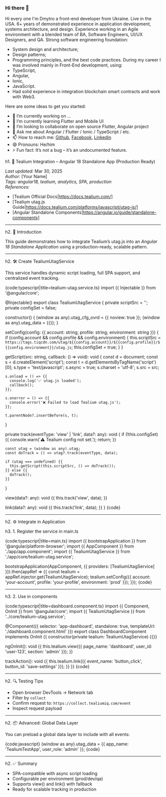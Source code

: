 ### Hi there 👋

Hi every one I'm Dmytro a front-end developer from Ukraine. Live in the USA.
6+ years of demonstrated experience in application development, systems architecture, and design.
Experience working in an Agile environment with a blended team of BA, Software Engineers, UI/UX Designers, and QA.
Strong software engineering foundation: 
- System design and architecture;
- Design patterns;
- Programming principles, and the best code practices.
During my career I was involved mainly in Front-End development, using:
- TypeScript,
- Angular,
- Ionic,
- JavaScript.
- Had solid experience in integration blockchain smart contracts and work with Web3.

Here are some ideas to get you started:

- 🔭 I’m currently working on ...
- 🌱 I’m currently learning Flutter and Mobile UI
- 👯 I’m looking to collaborate on open source Flutter, Angular project
- 💬 Ask me about Angular / Flutter / Ionic / TypeScript / etc.
- 📫 How to reach me: [Github](https://github.com/Zelenyuk1993), [Facebook](https://www.facebook.com/dima.zelenyuk), [Linkedin](https://www.linkedin.com/in/dmytro-zeleniuk/)
- 😄 Pronouns: He/him
- ⚡ Fun fact: It’s not a bug – it’s an undocumented feature.




h1. 🧩 Tealium Integration – Angular 18 Standalone App (Production Ready)

*Last updated:* Mar 30, 2025  
*Author:* [Your Name]  
*Tags:* _angular18, tealium, analytics, SPA, production_  
*References:*  
- [Tealium Official Docs|https://docs.tealium.com/]  
- [Tealium utag.js Guide|https://docs.tealium.com/platforms/javascript/utag-js/]  
- [Angular Standalone Components|https://angular.io/guide/standalone-components]

----

h2. 📘 Introduction

This guide demonstrates how to integrate Tealium’s utag.js into an *Angular 18 Standalone Application* using a production-ready, scalable pattern.

----

h2. 🛠️ Create TealiumUtagService

This service handles dynamic script loading, full SPA support, and centralized event tracking.

{code:typescript|title=tealium-utag.service.ts}
import {{ Injectable }} from '@angular/core';

@Injectable()
export class TealiumUtagService {
  private scriptSrc = '';
  private configSet = false;

  constructor() {
    (window as any).utag_cfg_ovrd = {{ noview: true }};
    (window as any).utag_data = {{}};
  }

  setConfig(config: {{ account: string; profile: string; environment: string }}) {
    if (config.account && config.profile && config.environment) {
      this.scriptSrc = `https://tags.tiqcdn.com/utag/${{config.account}}/${{config.profile}}/${{config.environment}}/utag.js`;
      this.configSet = true;
    }
  }

  getScript(src: string, callback: () => void): void {
    const d = document;
    const s = d.createElement('script');
    const t = d.getElementsByTagName('script')[0];
    s.type = 'text/javascript';
    s.async = true;
    s.charset = 'utf-8';
    s.src = src;

    s.onload = () => {{
      console.log('✅ utag.js loaded');
      callback();
    }};

    s.onerror = () => {{
      console.error('❌ Failed to load Tealium utag.js');
    }};

    t.parentNode?.insertBefore(s, t);
  }

  private track(eventType: 'view' | 'link', data?: any): void {
    if (!this.configSet) {{
      console.warn('⚠️ Tealium config not set.');
      return;
    }}

    const utag = (window as any).utag;
    const doTrack = () => utag?.track(eventType, data);

    if (utag === undefined) {{
      this.getScript(this.scriptSrc, () => doTrack());
    }} else {{
      doTrack();
    }}
  }

  view(data?: any): void {{
    this.track('view', data);
  }}

  link(data?: any): void {{
    this.track('link', data);
  }}
}
{code}

----

h2. ⚙️ Integrate in Application

h3. 1. Register the service in main.ts

{code:typescript|title=main.ts}
import {{ bootstrapApplication }} from '@angular/platform-browser';
import {{ AppComponent }} from './app/app.component';
import {{ TealiumUtagService }} from './app/core/tealium-utag.service';

bootstrapApplication(AppComponent, {{
  providers: [TealiumUtagService]
}}).then(appRef => {{
  const tealium = appRef.injector.get(TealiumUtagService);
  tealium.setConfig({{
    account: 'your-account',
    profile: 'your-profile',
    environment: 'prod'
  }});
}});
{code}

----

h3. 2. Use in components

{code:typescript|title=dashboard.component.ts}
import {{ Component, OnInit }} from '@angular/core';
import {{ TealiumUtagService }} from '../core/tealium-utag.service';

@Component({{
  selector: 'app-dashboard',
  standalone: true,
  templateUrl: './dashboard.component.html'
}})
export class DashboardComponent implements OnInit {{
  constructor(private tealium: TealiumUtagService) {{}}

  ngOnInit(): void {{
    this.tealium.view({{
      page_name: 'dashboard',
      user_id: 'user-123',
      section: 'admin'
    }});
  }}

  trackAction(): void {{
    this.tealium.link({{
      event_name: 'button_click',
      button_id: 'save-settings'
    }});
  }}
}}
{code}

----

h2. 🔍 Testing Tips

* Open browser DevTools → Network tab
* Filter by `collect`
* Confirm request to:
`https://collect.tealiumiq.com/event`
* Inspect request payload

----

h2. 📦 Advanced: Global Data Layer

You can preload a global data layer to include with all events:

{code:javascript}
(window as any).utag_data = {{
  app_name: 'TealiumTestApp',
  user_role: 'admin'
}};
{code}

----

h2. ✅ Summary

* SPA-compatible with async script loading
* Configurable per environment (prod/dev/qa)
* Supports view() and link() with fallback
* Ready for scalable tracking in production
